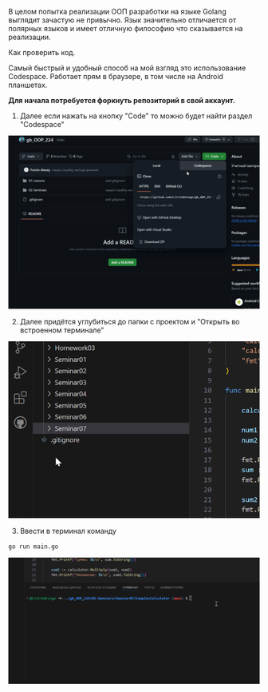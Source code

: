 В целом попытка реализации ООП разработки на языке Golang выглядит зачастую не привычно. Язык значительно отличается от полярных языков и имеет отличную философию что сказывается на реализации.

Как проверить код.

Самый быстрый и удобный способ на мой взгляд это использование Codespace. Работает прям в браузере, в том числе на Android планшетах.

<B>Для начала потребуется форкнуть репозиторий в свой аккаунт.</B>

1. Далее если нажать на кнопку "Code" то можно будет найти раздел "Codespace"

![1 шаг](https://github.com/LittleDrongo/gb_OOP_224/blob/main/02-Seminars/Seminar07/ComplexCalculator/gifs/how_to_1.gif "Шаг 1")


2. Далее придётся углубиться до папки с проектом и "Открыть во встроенном терминале"

![2 шаг](https://github.com/LittleDrongo/gb_OOP_224/blob/main/02-Seminars/Seminar07/ComplexCalculator/gifs/how_to_2.gif "Шаг 2")

3. Ввести в терминал команду 
```bash
go run main.go
```

![3 шаг](https://github.com/LittleDrongo/gb_OOP_224/blob/main/02-Seminars/Seminar07/ComplexCalculator/gifs/how_to_3.gif "Шаг 3")